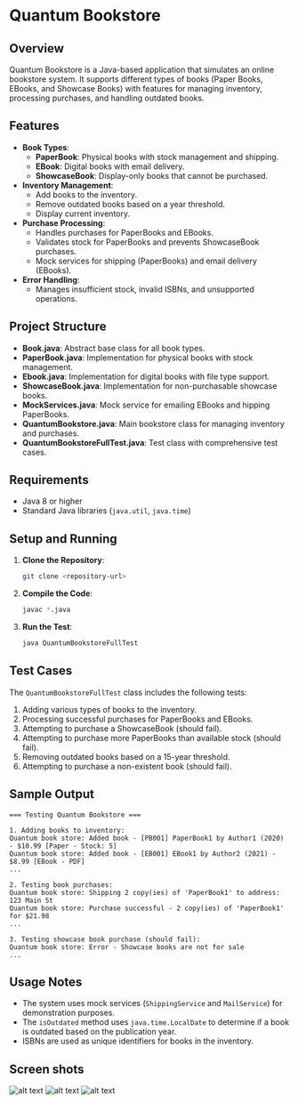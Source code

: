 # Quantum Bookstore

## Overview

Quantum Bookstore is a Java-based application that simulates an online bookstore system. It supports different types of books (Paper Books, EBooks, and Showcase Books) with features for managing inventory, processing purchases, and handling outdated books.

## Features

- **Book Types**:
  - **PaperBook**: Physical books with stock management and shipping.
  - **EBook**: Digital books with email delivery.
  - **ShowcaseBook**: Display-only books that cannot be purchased.
- **Inventory Management**:
  - Add books to the inventory.
  - Remove outdated books based on a year threshold.
  - Display current inventory.
- **Purchase Processing**:
  - Handles purchases for PaperBooks and EBooks.
  - Validates stock for PaperBooks and prevents ShowcaseBook purchases.
  - Mock services for shipping (PaperBooks) and email delivery (EBooks).
- **Error Handling**:
  - Manages insufficient stock, invalid ISBNs, and unsupported operations.

## Project Structure

- **Book.java**: Abstract base class for all book types.
- **PaperBook.java**: Implementation for physical books with stock management.
- **Ebook.java**: Implementation for digital books with file type support.
- **ShowcaseBook.java**: Implementation for non-purchasable showcase books.
- **MockServices.java**: Mock service for emailing EBooks and hipping PaperBooks.
- **QuantumBookstore.java**: Main bookstore class for managing inventory and purchases.
- **QuantumBookstoreFullTest.java**: Test class with comprehensive test cases.

## Requirements

- Java 8 or higher
- Standard Java libraries (`java.util`, `java.time`)

## Setup and Running

1. **Clone the Repository**:
   ```bash
   git clone <repository-url>
   ```
2. **Compile the Code**:
   ```bash
   javac *.java
   ```
3. **Run the Test**:
   ```bash
   java QuantumBookstoreFullTest
   ```

## Test Cases

The `QuantumBookstoreFullTest` class includes the following tests:

1. Adding various types of books to the inventory.
2. Processing successful purchases for PaperBooks and EBooks.
3. Attempting to purchase a ShowcaseBook (should fail).
4. Attempting to purchase more PaperBooks than available stock (should fail).
5. Removing outdated books based on a 15-year threshold.
6. Attempting to purchase a non-existent book (should fail).

## Sample Output

```
=== Testing Quantum Bookstore ===

1. Adding books to inventory:
Quantum book store: Added book - [PB001] PaperBook1 by Author1 (2020) - $10.99 [Paper - Stock: 5]
Quantum book store: Added book - [EB001] EBook1 by Author2 (2021) - $8.99 [EBook - PDF]
...

2. Testing book purchases:
Quantum book store: Shipping 2 copy(ies) of 'PaperBook1' to address: 123 Main St
Quantum book store: Purchase successful - 2 copy(ies) of 'PaperBook1' for $21.98
...

3. Testing showcase book purchase (should fail):
Quantum book store: Error - Showcase books are not for sale
...
```

## Usage Notes

- The system uses mock services (`ShippingService` and `MailService`) for demonstration purposes.
- The `isOutdated` method uses `java.time.LocalDate` to determine if a book is outdated based on the publication year.
- ISBNs are used as unique identifiers for books in the inventory.

## Screen shots

![alt text](image.png)
![alt text](image-1.png)
![alt text](image-2.png)
